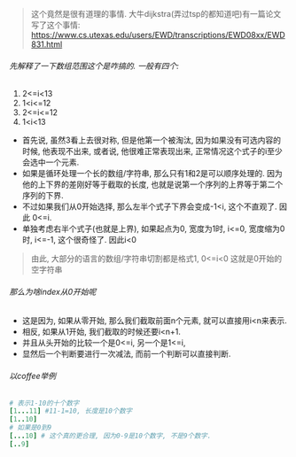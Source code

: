 > 这个竟然是很有道理的事情. 大牛dijkstra(弄过tsp的都知道吧)有一篇论文写了这个事情: https://www.cs.utexas.edu/users/EWD/transcriptions/EWD08xx/EWD831.html

###### 先解释了一下数组范围这个是咋搞的. 一般有四个:

1. 2<=i<13
2. 1<i<=12
3. 2<=i<=12
4. 1<i<13

- 首先说, 虽然3看上去很对称, 但是他第一个被淘汰, 因为如果没有可选内容的时候, 他表现不出来, 或者说, 他很难正常表现出来, 正常情况这个式子的i至少会选中一个元素.
- 如果是循环处理一个长的数组/字符串, 那么只有1和2是可以顺序处理的.  因为他的上下界的差刚好等于截取的长度, 也就是说第一个序列的上界等于第二个序列的下界.
- 不过如果我们从0开始选择, 那么左半个式子下界会变成-1<i, 这个不直观了. 因此 0<=i. 
- 单独考虑右半个式子(也就是上界), 如果起点为0, 宽度为1时, i<=0, 宽度缩为0时, i<=-1, 这个很奇怪了. 因此i<0

> 由此, 大部分的语言的数组/字符串切割都是格式1, 0<=i<0 这就是0开始的空字符串

###### 那么为啥index从0开始呢

- 这是因为, 如果从零开始, 那么我们截取前面n个元素, 就可以直接用i<n来表示. 
- 相反, 如果从1开始, 我们截取的时候还要i<n+1. 
- 并且从头开始的比较一个是0<=i, 另一个是1<=i, 
- 显然后一个判断要进行一次减法, 而前一个判断可以直接判断.

###### 以coffee举例

```coffeescript
# 表示1-10的十个数字
[1...11] #11-1=10, 长度是10个数字
[1..10]
# 如果是0到9
[...10] # 这个真的更合理, 因为0-9是10个数字, 不是9个数字.
[..9]
```



